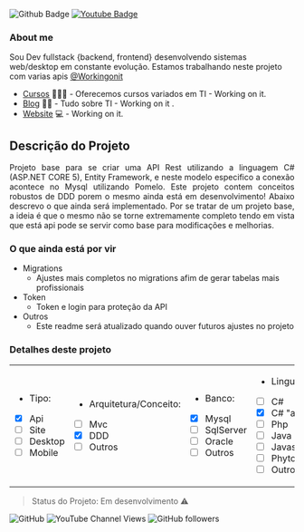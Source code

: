 ![Github Badge](https://img.shields.io/badge/-Github-000?style=flat-square&logo=Github&logoColor=white&link=https://github.com/Maxsweel)
[![Youtube Badge](https://img.shields.io/badge/-YouTube-ff0000?style=flat-square&labelColor=ff0000&logo=youtube&logoColor=white&link=https://www.youtube.com/channel/UCjYzjLoJwaA3LFDaFLQk3CA)](https://www.youtube.com/channel/UCjYzjLoJwaA3LFDaFLQk3CA)


### About me
Sou Dev fullstack {backend, frontend} desenvolvendo sistemas web/desktop em constante evolução. Estamos trabalhando neste projeto com varias apis [@Workingonit](https://www.maxgi.com.br/)

- [Cursos](https://www.iecc-es.org.br/) 👨🏼‍🏫 - Oferecemos cursos variados em TI - Working on it.
- [Blog](https://www.maxgi.com.br/blog/author/Maxsweel/) ✍🏼 - Tudo sobre TI - Working on it .
- [Website](https://maxgi.com.br) 💻 - Working on it.



## Descrição do Projeto
<p align="justify"> Projeto base para se criar uma API Rest utilizando a linguagem C# (ASP.NET CORE 5), Entity Framework, e neste modelo especifico a conexão acontece no Mysql utilizando Pomelo.
Este projeto contem conceitos robustos de DDD porem o mesmo ainda está em desenvolvimento!
Abaixo descrevo o que ainda será implementado. Por se tratar de um projeto base, a ideia é que o mesmo não se torne extremamente completo tendo em vista que está api pode se servir como base para modificações e melhorias. </p>

### O que ainda está por vir
- Migrations
    - Ajustes mais completos no migrations afim de gerar tabelas mais profissionais
- Token
    - Token e login para proteção da API
- Outros
    - Este readme será atualizado quando ouver futuros ajustes no projeto

### Detalhes deste projeto  

<table>
<tr>
<td>

- Tipo:
- [X] Api 
- [ ] Site
- [ ] Desktop
- [ ] Mobile
</td>

<td>

- Arquitetura/Conceito:
- [ ] Mvc
- [x] DDD
- [ ] Outros
</td>

<td>

- Banco:
- [X] Mysql
- [ ] SqlServer
- [ ] Oracle
- [ ] Outros
</td>

<td>

- Linguagem:
- [ ] C#
- [x] C# "asp"
- [ ] Php
- [ ] Java
- [ ] Javascript
- [ ] Phyton
- [ ] Outros
</td>

</tr>
</table>


<!--### Lista ordenada
1. Listagem ordenada -->

<!-- > Status do Projeto: Concluido :heavy_check_mark:-->



> Status do Projeto: Em desenvolvimento :warning:





![GitHub](https://img.shields.io/github/license/Maxsweel/webapiaspcoreddd)
![YouTube Channel Views](https://img.shields.io/youtube/channel/views/UCjYzjLoJwaA3LFDaFLQk3CA?style=social)
![GitHub followers](https://img.shields.io/github/followers/Maxsweel?style=social)